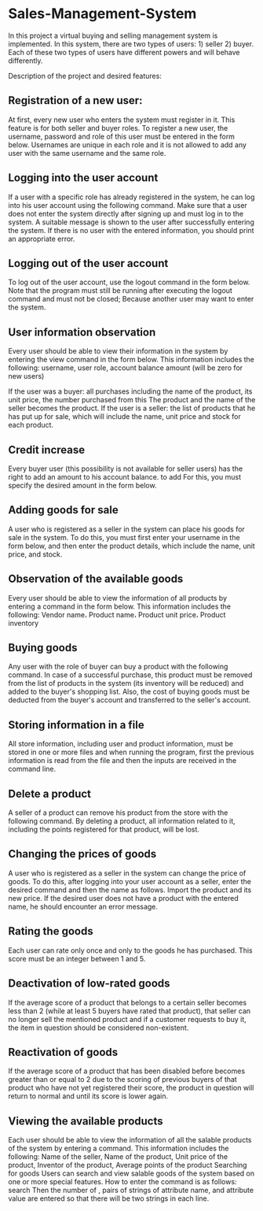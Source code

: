 # Sales-Management-System
In this project a virtual buying and selling management system is implemented. In this system, there are two types of users:  1) seller 2) buyer. Each of these two types of users have different powers and will behave differently. 

Description of the project and desired features:


<h2>Registration of a new user:</h2>

At first, every new user who enters the system must register in it. This feature is for both seller and buyer roles. To register a new user, the username, password and role of this user must be entered in the form below. Usernames are unique in each role and it is not allowed to add any user with the same username and the same role.

<h2>Logging into the user account</h2>

If a user with a specific role has already registered in the system, he can log into his user account using the following command. Make sure that a user does not enter the system directly after signing up and must log in to the system. A suitable message is shown to the user after successfully entering the system. If there is no user with the entered information, you should print an appropriate error.

<h2>Logging out of the user account</h2>

To log out of the user account, use the logout command in the form below. Note that the program must still be running after executing the logout command and must not be closed; Because another user may want to enter the system.

<h2>User information observation</h2>

Every user should be able to view their information in the system by entering the view command in the form below. 
This information includes the following: username, user role, account balance amount (will be zero for new users)

If the user was a buyer: all purchases including the name of the product, its unit price, the number purchased from this The product and the name of the seller becomes the product.
If the user is a seller: the list of products that he has put up for sale, which will include the name, unit price and stock for each product.

<h2>Credit increase</h2>

Every buyer user (this possibility is not available for seller users) has the right to add an amount to his account balance.
to add For this, you must specify the desired amount in the form below.

<h2>Adding goods for sale</h2>

A user who is registered as a seller in the system can place his goods for sale in the system. To do this, you must first enter your username in the form below, and then enter the product details, which include the name, unit price, and stock. 

<h2>Observation of the available goods</h2>

Every user should be able to view the information of all products by entering a command in the form below. This information includes the following:
Vendor name، Product name، Product unit price، Product inventory

<h2>Buying goods</h2>

Any user with the role of buyer can buy a product with the following command. In case of a successful purchase, this product must be removed from the list of products in the system (its inventory will be reduced) and added to the buyer's shopping list. Also, the cost of buying goods must be deducted from the buyer's account and transferred to the seller's account.

<h2>Storing information in a file</h2>
All store information, including user and product information, must be stored in one or more files and when running the program, first the previous information is read from the file and then the inputs are received in the command line.

<h2>Delete a product</h2>
A seller of a product can remove his product from the store with the following command. By deleting a product, all information related to it, including the points registered for that product, will be lost. 

<h2>Changing the prices of goods</h2>
A user who is registered as a seller in the system can change the price of goods. To do this, after logging into your user account as a seller, enter the desired command and then the name as follows. Import the product and its new price. If the desired user does not have a product with the entered name, he should encounter an error message.

<h2>Rating the goods</h2>
Each user can rate only once and only to the goods he has purchased. This score must be an integer between 1 and 5.

<h2>Deactivation of low-rated goods</h2>
If the average score of a product that belongs to a certain seller becomes less than 2 (while at least 5 buyers have rated that product), that seller can no longer sell the mentioned product and if a customer requests to buy it, the item in question should be considered non-existent.

<h2>Reactivation of goods</h2>
If the average score of a product that has been disabled before becomes greater than or equal to 2 due to the scoring of previous buyers of that product who have not yet registered their score, the product in question will return to normal and until its score is lower again.

<h2>Viewing the available products</h2>
Each user should be able to view the information of all the salable products of the system by entering a command. This information includes the following:
Name of the seller, Name of the product, Unit price of the product, Inventor of the product, Average points of the product

</h2>Searching for goods</h2>
Users can search and view salable goods of the system based on one or more special features. How to enter the command is as follows:
search <number_of_conditions> <goods_attribute> <attribute_value>
Then the number of <number_of_conditions>, pairs of strings of attribute name, and attribute value are entered so that there will be two strings in each line.
